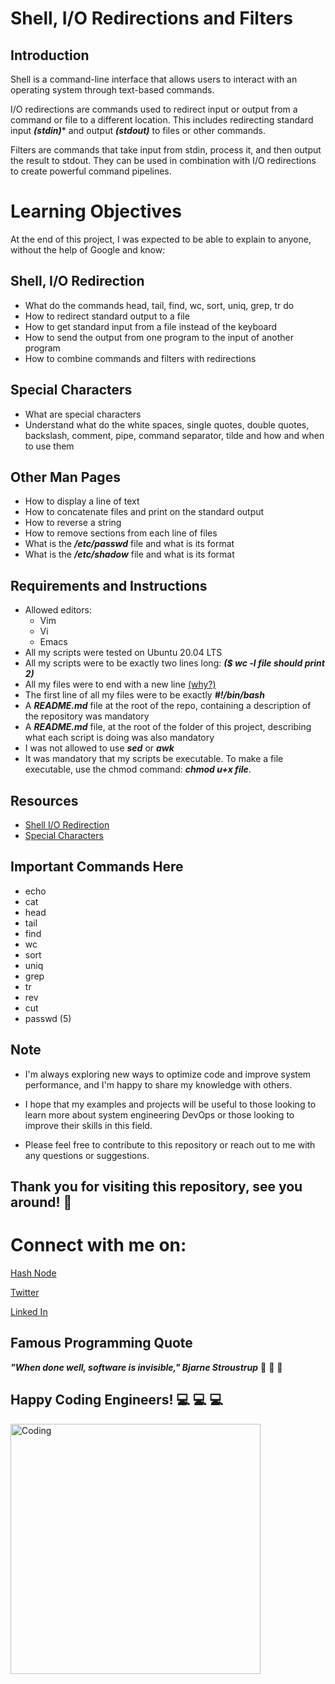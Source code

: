 # **Shell, I/O Redirections and Filters**
## **Introduction**
Shell is a command-line interface that allows users to interact with an operating system through text-based commands.

I/O redirections are commands used to redirect input or output from a command or file to a different location. This includes redirecting standard input ***(stdin)**** and output ***(stdout)*** to files or other commands.

Filters are commands that take input from stdin, process it, and then output the result to stdout. They can be used in combination with I/O redirections to create powerful command pipelines.

# **Learning Objectives**
At the end of this project, I was expected to be able to explain to anyone, without the help of Google and know:

## **Shell, I/O Redirection**
* What do the commands head, tail, find, wc, sort, uniq, grep, tr do
* How to redirect standard output to a file
* How to get standard input from a file instead of the keyboard
* How to send the output from one program to the input of another program
* How to combine commands and filters with redirections
## **Special Characters**
* What are special characters
* Understand what do the white spaces, single quotes, double quotes, backslash, comment, pipe, command separator, tilde and how and when to use them
## **Other Man Pages**
* How to display a line of text
* How to concatenate files and print on the standard output
* How to reverse a string
* How to remove sections from each line of files
* What is the ***/etc/passwd*** file and what is its format
* What is the ***/etc/shadow*** file and what is its format

## **Requirements and Instructions**
* Allowed editors:
  * Vim
  * Vi
  * Emacs
* All my scripts were tested on Ubuntu 20.04 LTS
* All my scripts were to be exactly two lines long:  ***($ wc -l file should print 2)***
* All my files were to end with a new line [(why?)](https://unix.stackexchange.com/questions/18743/whats-the-point-in-adding-a-new-line-to-the-end-of-a-file/18789)
* The first line of all my files were to be exactly ***#!/bin/bash***
* A ***README.md*** file at the root of the repo, containing a description of the repository was mandatory
* A ***README.md*** file, at the root of the folder of this project, describing what each script is doing was also mandatory
* I was not allowed to use ***sed*** or ***awk***
* It was mandatory that my scripts be executable. To make a file executable, use the chmod command: ***chmod u+x file***.

## **Resources**
* [Shell I/O Redirection](http://linuxcommand.org/lc3_lts0070.php)
* [Special Characters](http://mywiki.wooledge.org/BashGuide/SpecialCharacters)

## **Important Commands Here**
* echo
* cat
* head
* tail
* find
* wc
* sort
* uniq
* grep
* tr
* rev
* cut
* passwd (5)



## **Note**

* I'm always exploring new ways to optimize code and improve system performance, and I'm happy to share my knowledge with others.
* I hope that my examples and projects will be useful to those looking to learn more about system engineering DevOps or those looking to improve their skills in this field.

* Please feel free to contribute to this repository or reach out to me with any questions or suggestions.

  
  
## **Thank you for visiting this repository, see you around!** :smiling_face_with_three_hearts:



# **Connect with me on:** 

[Hash Node](https://brianenosotieno.hashnode.dev)
                        
[Twitter](https://twitter.com/brian_tatling) 
                        
[Linked In](https://www.linkedin.com/in/brian-enos/)

## **Famous Programming Quote**
 ***"When done well, software is invisible," Bjarne Stroustrup*** :muscle: :muscle: :muscle:
## **Happy Coding Engineers!** :computer: :computer: :computer:
<img align="left" alt="Coding" width="400" src= "https://camo.githubusercontent.com/e20822b4282c07ffd010cd05f855a6561d3b62358ca9e607e4901288dd748fcb/68747470733a2f2f63646e2e6472696262626c652e636f6d2f75736572732f323133313939332f73637265656e73686f74732f343934383733362f74686f75676874776f726b732d6769665f6472696262626c652e676966">


